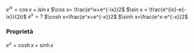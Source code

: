 $e^{ix}=\cos x +i\sin x$
$\cos x= \frac{e^ix+e^{-ix}}2$
$\sin x = \frac{e^{ix}-e{-ix}}{2i}$
$e^x=?$
$\cosh x=\frac{e^x+e^{-x}}2$
$\sinh x=\frac{e^x-e^{-x}}2$

### Proprietà
$e^x=\cosh x + \sinh x$
